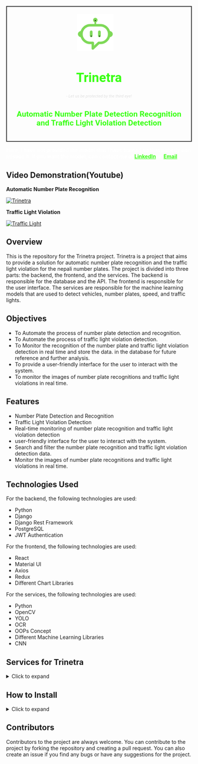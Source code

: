 <div style="border: 2px solid #333; padding: 20px; display: flex; align-items: center; justify-content: center;">
    <div style="text-align: center;">
        <img src="/results/trinetra.png" width="100" height="100" style="margin-right: 20px;">
        <h1 style="font-family: 'Roboto', sans-serif; font-size: 2.5em; color: #39FF14;">Trinetra</h1>
        <h6 style="font-family: 'Roboto', sans-serif; font-size: 0.8em; color: #e0e0e0;">- Let us be protected by the third eye!</h6>
        <h2 style="font-family: 'Roboto', sans-serif; font-size: 1.5em; color: #39FF14;">Automatic Number Plate Detection Recognition and Traffic Light Violation Detection</h2>
    </div>

</div>


<p style="color: white; font-weight: bold;">
Here, I have not provided the model that I have trained so that nobody can misuse it. If you want the model,
can contact me
at <a href="https://www.linkedin.com/in/ishworrsubedii/" style="color: #39FF14; font-weight: bold;">LinkedIn</a> or <a href="mailto:ishworr.subedi@gmail.com" style="color: #39FF14; font-weight: bold;">Email</a>
</p>

## Video Demonstration(Youtube)


**Automatic Number Plate Recognition**

[![Trinetra](https://i.ytimg.com/an_webp/Xz8ykJ1enbc/mqdefault_6s.webp?du=3000&sqp=CIi0hrAG&rs=AOn4CLCPhFUmM4pMji0WRcp4KBqPN2R5QQ)](https://youtu.be/Xz8ykJ1enbc)

**Traffic Light Violation**

[![Traffic Light](https://i.ytimg.com/an_webp/QriQzJunH4U/mqdefault_6s.webp?du=3000&sqp=CNy7hrAG&rs=AOn4CLBgxV5sOHiLQAXMumF6QA0aShEfhQ)](https://www.youtube.com/watch?v=QriQzJunH4U)


## Overview

This is the repository for the Trinetra project. Trinetra is a project that aims to provide a solution for automatic number plate recognition and the traffic light violation for the nepali number plates. The project is divided
into three parts: the backend, the frontend, and the services. The backend is
responsible for the database and the API. The frontend is responsible for the user interface. The services are
responsible for the machine learning models that are used to detect vehicles, number plates, speed, and traffic lights.

## Objectives

- To Automate the process of number plate detection and recognition.
- To Automate the process of traffic light violation detection.
- To Monitor the recognition of the number plate and traffic light violation detection in real time and store the data.
  in the database for future reference and further analysis.
- To provide a user-friendly interface for the user to interact with the system.
- To monitor the images of number plate recognitions and traffic light violations in real time.

## Features

- Number Plate Detection and Recognition
- Traffic Light Violation Detection
- Real-time monitoring of number plate recognition and traffic light violation detection
- user-friendly interface for the user to interact with the system.
- Search and filter the number plate recognition and traffic light violation detection data.
- Monitor the images of number plate recognitions and traffic light violations in real time.

## Technologies Used

For the backend, the following technologies are used:

- Python
- Django
- Django Rest Framework
- PostgreSQL
- JWT Authentication

For the frontend, the following technologies are used:

- React
- Material UI
- Axios
- Redux
- Different Chart Libraries

For the services, the following technologies are used:

- Python
- OpenCV
- YOLO
- OCR
- OOPs Concept
- Different Machine Learning Libraries
- CNN

## Services for Trinetra

<details>
<summary>Click to expand</summary>

### 1. Number Plate Detection and Recognition

- Number plate detection and recognition is the process of detecting the number plate of a vehicle and recognizing the
  characters on the number plate. The process involves the following steps:
    - Number Plate Detection
    - Number Plate Recognition

    - [ALPR](services_trinetra/alpr/README.md)

### 2. Traffic Light Violation Detection

- Traffic light violation detection is the process of detecting the violation of traffic lights by vehicles. The process
  involves the following steps:
    - Traffic Light Detection
    - Vehicle Detection
    - Traffic Light Violation Detection

    - [Traffic light violation](services_trinetra/trafficlight/README.md)

</details>

## How to Install

<details>
<summary>Click to expand</summary>

#### 1. Clone the repository

```bash
git clone https://github.com/ishworrsubedii/automatic_number_plate_detection_recognition-traffic_light_violation.git
````

#### 2. Create Environment

```bash
conda create -n trinetra python=3.10
````

#### 3. Install the requirements

```bash
pip install -r requirement
````

### Backend

For the backend, open the suitable IDE, i.e., Pycharm, and set up the Conda environment.

### Frontend

For frontend, open the suitable idea, i.e., vs. code, and open the frontend-trinetra directory.The requirements for the
frontend are:

- Node package manager needs to be installed in the system

```angular2html
npm install
```

To start the frontend, run the following command:

```angular2html
npm start 
```

To build the optimized version of the frontend, run the following command:

```angular2html
npm run build
```

### Services

#### 1. Setup

```angular2html
cd services_trinetra
```

```bash
setup.py install
```

Copy the package of the`lib` and add it into the site-packages of the python environment

For alpr

Change the IP of ipcam inside backend_trinetra/alpr/alprservices.py to your IP.

For traffic lights

Change the IP of the ipcam inside backend_trinetra/trafficlight/trafficlightservices.py.

</details>

## Contributors

Contributors to the project are always welcome. You can contribute to the project by forking the repository and creating
a pull request. You can also create an issue if you find any bugs or have any suggestions for the project.

